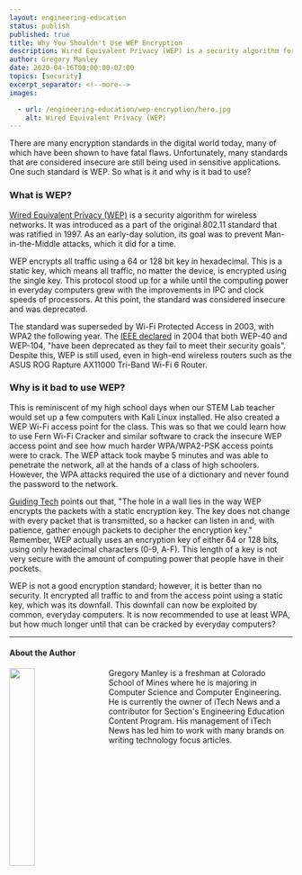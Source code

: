 ```yaml
---
layout: engineering-education
status: publish
published: true
title: Why You Shouldn't Use WEP Encryption
description: Wired Equivalent Privacy (WEP) is a security algorithm for wireless networks. WEP encrypts all traffic using a static key, which means all traffic, no matter the device, is encrypted using the single key.
author: Gregory Manley
date: 2020-04-16T00:00:00-07:00
topics: [security]
excerpt_separator: <!--more-->
images:

  - url: /engineering-education/wep-encryption/hero.jpg
    alt: Wired Equivalent Privacy (WEP)
---
```

There are many encryption standards in the digital world today, many of which have been shown to have fatal flaws. Unfortunately, many standards that are considered insecure are still being used in sensitive applications. One such standard is WEP. So what is it and why is it bad to use?
<!--more-->

### What is WEP?
[Wired Equivalent Privacy (WEP)](https://en.wikipedia.org/wiki/Wired_Equivalent_Privacy) is a security algorithm for wireless networks. It was introduced as a part of the original 802.11 standard that was ratified in 1997. As an early-day solution, its goal was to prevent Man-in-the-Middle attacks, which it did for a time.

WEP encrypts all traffic using a 64 or 128 bit key in hexadecimal. This is a static key, which means all traffic, no matter the device, is encrypted using the single key. This protocol stood up for a while until the computing power in everyday computers grew with the improvements in IPC and clock speeds of processors. At this point, the standard was considered insecure and was deprecated.

The standard was superseded by Wi-Fi Protected Access in 2003, with WPA2 the following year. The [IEEE declared](https://web.archive.org/web/20080417005957/http://lirent.net/wifi/what-is-a-wep-key.html) in 2004 that both WEP-40 and WEP-104, "have been deprecated as they fail to meet their security goals". Despite this, WEP is still used, even in high-end wireless routers such as the ASUS ROG Rapture AX11000 Tri-Band Wi-Fi 6 Router.

### Why is it bad to use WEP?
This is reminiscent of my high school days when our STEM Lab teacher would set up a few computers with Kali Linux installed. He also created a WEP Wi-Fi access point for the class. This was so that we could learn how to use Fern Wi-Fi Cracker and similar software to crack the insecure WEP access point and see how much harder WPA/WPA2-PSK access points were to crack. The WEP attack took maybe 5 minutes and was able to penetrate the network, all at the hands of a class of high schoolers. However, the WPA attacks required the use of a dictionary and never found the password to the network.

[Guiding Tech](https://www.guidingtech.com/9304/why-you-should-never-use-wep-to-protect-home-wi-fi/) points out that, "The hole in a wall lies in the way WEP encrypts the packets with a static encryption key. The key does not change with every packet that is transmitted, so a hacker can listen in and, with patience, gather enough packets to decipher the encryption key." Remember, WEP actually uses an encryption key of either 64 or 128 bits, using only hexadecimal characters (0-9, A-F). This length of a key is not very secure with the amount of computing power that people have in their pockets.

WEP is not a good encryption standard; however, it is better than no security. It encrypted all traffic to and from the access point using a static key, which was its downfall. This downfall can now be exploited by common, everyday computers. It is now recommended to use at least WPA, but how much longer until that can be cracked by everyday computers?

---

#### About the Author
<img style="float: left; padding-right: 5%; margin-bottom: 10px; width:30%;" src="/assets/images/education/authors/gregory-manley.jpg">Gregory Manley is a freshman at Colorado School of Mines where he is majoring in Computer Science and Computer Engineering. He is currently the owner of iTech News and a contributor for Section's Engineering Education Content Program. His management of iTech News has led him to work with many brands on writing technology focus articles.
